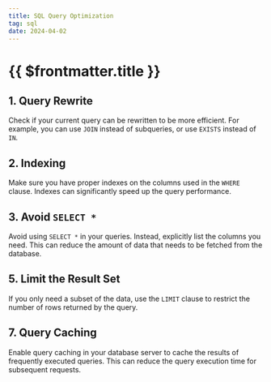 ```yaml
---
title: SQL Query Optimization
tag: sql
date: 2024-04-02
---
```


# {{ $frontmatter.title }}

## 1. Query Rewrite

Check if your current query can be rewritten to be more efficient. For example, you can use `JOIN` instead of subqueries, or use `EXISTS` instead of `IN`.

## 2. Indexing

Make sure you have proper indexes on the columns used in the `WHERE` clause. Indexes can significantly speed up the query performance.

## 3. Avoid `SELECT *`

Avoid using `SELECT *` in your queries. Instead, explicitly list the columns you need. This can reduce the amount of data that needs to be fetched from the database.

## 5. Limit the Result Set

If you only need a subset of the data, use the `LIMIT` clause to restrict the number of rows returned by the query.

## 7. Query Caching

Enable query caching in your database server to cache the results of frequently executed queries. This can reduce the query execution time for subsequent requests.